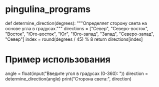 # pingulina_programs 
def determine_direction(degrees):
    """Определяет сторону света на основе угла в градусах."""
    directions = ["Север", "Северо-восток", "Восток", "Юго-восток", "Юг", "Юго-запад", "Запад", "Северо-запад", "Север"]
    index = round(degrees / 45) % 8
    return directions[index]
# Пример использования
angle = float(input("Введите угол в градусах (0-360): ")) 
direction = determine_direction(angle)
print("Сторона света:", direction)

